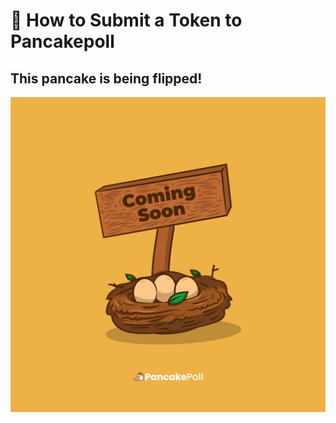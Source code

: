 # 🌾 How to Submit a Token to Pancakepoll

## This pancake is being flipped!

![](<../.gitbook/assets/PANCAKEPOLL-COMING-SOON (2).png>)
